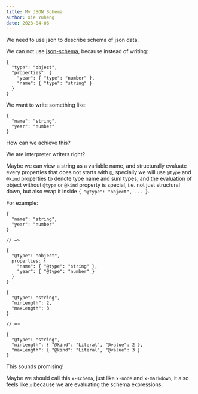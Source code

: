 ```yaml
---
title: My JSON Schema
author: Xie Yuheng
date: 2023-04-06
---
```


We need to use json to describe schema of json data.

We can not use [json-schema](https://json-schema.org/understanding-json-schema/index.html),
because instead of writing:

```
{
  "type": "object",
  "properties": {
    "year": { "type": "number" },
    "name": { "type": "string" }
  }
}
```

We want to write something like:

```
{
  "name": "string",
  "year": "number"
}
```

How can we achieve this?

We are interpreter writers right?

Maybe we can view a string as a variable name,
and structurally evaluate every properties that does not starts with `@`,
specially we will use `@type` and `@kind` properties to denote type name and sum types,
and the evaluation of object without `@type` or `@kind` property is special,
i.e. not just structural down, but also wrap it inside `{ "@type": "object", ... }`.

For example:

```
{
  "name": "string",
  "year": "number"
}

// =>

{
  "@type": "object",
  properties: {
    "name": { "@type": "string" },
    "year": { "@type": "number" }
  }
}
```

```
{
  "@type": "string",
  "minLength": 2,
  "maxLength": 3
}

// =>

{
  "@type": "string",
  "minLength": { "@kind": "Literal', "@value": 2 },
  "maxLength": { "@kind": "Literal', "@value": 3 }
}
```

This sounds promising!

Maybe we should call this `x-schema`, just like `x-node` and `x-markdown`,
it also feels like `x` because we are evaluating the schema expressions.
